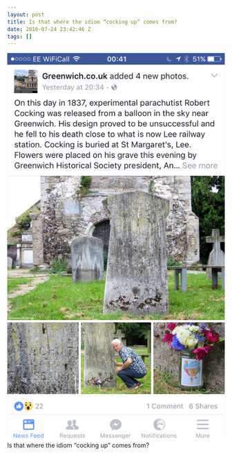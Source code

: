 ```yaml
---
layout: post
title: Is that where the idiom “cocking up” comes from?
date: 2016-07-24 23:42:46 Z
tags: []
---
```

![](/media/2016/07/147917309907.png)
Is that where the idiom “cocking up” comes from?
